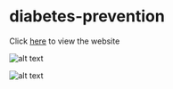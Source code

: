 # diabetes-prevention


Click [here](https://hamzarashid720.pythonanywhere.com/) to view the website


![alt text](https://camo.githubusercontent.com/cc663b44f5f2d7e674990fd054d828aae0e30ec8df36768e5f5552978da1cfdf/68747470733a2f2f696d672e736869656c64732e696f2f62616467652f2d507974686f6e2d3333333333333f7374796c653d666c6174266c6f676f3d707974686f6e)

![alt text](https://camo.githubusercontent.com/7b45f415103a3a95640680d3002fac77c04feaa8324bfb396cc637dbb375efcc/68747470733a2f2f696d672e736869656c64732e696f2f62616467652f2d466c61736b2d3232323232323f7374796c653d666c6174266c6f676f3d666c61736b266c6f676f436f6c6f723d7768697465)

